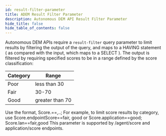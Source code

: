 ```yaml
---
id: result-filter-parameter
title: ADEM Result Filter Parameter
description: Autonomous DEM API Result Filter Parameter
hide_title: false
hide_table_of_contents: false
---
```


Autonomous DEM APIs require a `result-filter` query parameter to limit results by filtering the output of the query, and maps to a HAVING statement ( as compared with the input, which maps to a SELECT ). The output is filtered by requiring specified scores to be in a range defined by the score classification:

| Category           | Range                |
| ---------------    | -------------------- |
| Poor               |  less than 30        |
| Fair               | 30-70                |
| Good               | greater than 70      |

Use the format, Score.<field1>==<category>,..; For example, to limit score results by category, use Score.endpointScore==fair, good or Score.application==good; Score.lan==fair,good
This parameter is supported by /agent/score and application/score endpoints.
